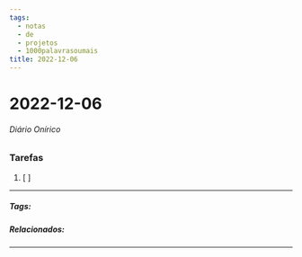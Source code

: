 ```yaml
---
tags:
  - notas
  - de
  - projetos
  - 1000palavrasoumais
title: 2022-12-06  
---
```

# 2022-12-06  
###### Diário Onírico
>


### Tarefas
1. [ ]  

---

##### Tags:

##### Relacionados: 

---
> 